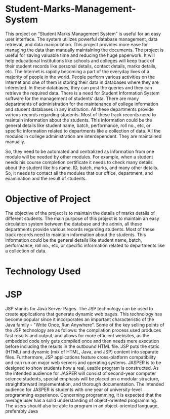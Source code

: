 # Student-Marks-Management-System
This project on “Student Marks Management System” is useful for an easy user interface. The system utilizes powerful database management, data retrieval, and data manipulation. This project provides more ease for managing the data than manually maintaining the documents. The project is useful for saving valuable time and reducing the huge paperwork.
 It will help educational Institutions like schools and colleges will keep track of their student records like personal details, contact details, marks details, etc. The Internet is rapidly becoming a part of the everyday lives of a majority of people in the world. People perform various activities on the Internet and one of them is storing their data in databases where they are interested. In these databases, they can post the queries and they can retrieve the required data. 
There is a need for Student Information System software for the management of students’ data. There are many departments of administration for the maintenance of college information and student databases in any institution. 
All these departments provide various records regarding students. Most of these track records need to maintain information about the students. This information could be the general details like student name, batch, performance, roll no., etc, or specific information related to departments like a collection of data. All the modules in college administration are interdependent. They are maintained manually. 

So, they need to be automated and centralized as Information from one module will be needed by other modules. For example, when a student needs his course completion certificate it needs to check many details about the student like his name, ID, batch, marks, and many other details. So, it needs to contact all the modules that our office, department, and examination and the result of students.
# Objective of Project
 The objective of the project is to maintain the details of marks  details of different students. The main purpose of this project is to maintain an easy circulation system between the database and the admin, all these departments provide various records regarding students. Most of these track records need to maintain information about the students. This information could be the general details like student name, batch, performance, roll no., etc, or specific information related to departments like a collection of data.
 
# Technology Used
 # JSP
 JSP stands for Java Server Pages. The JSP technology can be used to create applications that generate dynamic web pages. This technology has become popular since it incorporates an important characteristic of the Java family - "Write Once, Run Anywhere".
 Some of the key selling points of the JSP technology are as follows: the compilation process used produces fast results and output, and allows for more efficient websites, as the embedded code only gets compiled once and then needs mere execution before including the results in the outbound HTML file. JSP puts the static (HTML) and dynamic (mix of HTML, Java, and JSP) content into separate files. Furthermore, JSP applications feature cross-platform compatibility and can run on major web servers and operating systems. 
JASPER is to be designed to show students how a real, usable program is constructed. As the intended audience for JASPER will consist of second-year computer science students, special emphasis will be placed on a modular structure, straightforward implementation, and thorough documentation. The intended audience for JASPER is students with one year of university-level programming experience. Concerning programming, it is expected that the average user has a solid understanding of object-oriented programming. The users should also be able to program in an object-oriented language, preferably Java



